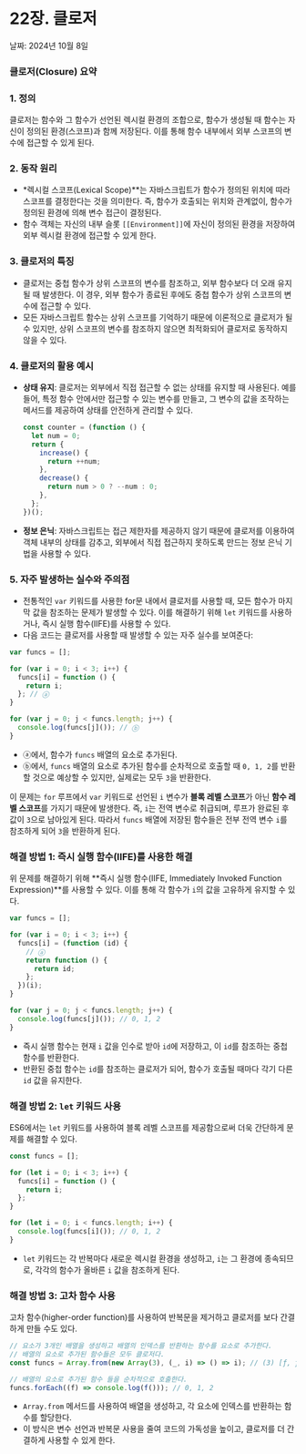 # 22장. 클로저

날짜: 2024년 10월 8일

### 클로저(Closure) 요약

### 1. **정의**

클로저는 함수와 그 함수가 선언된 렉시컬 환경의 조합으로, 함수가 생성될 때 함수는 자신이 정의된 환경(스코프)과 함께 저장된다. 이를 통해 함수 내부에서 외부 스코프의 변수에 접근할 수 있게 된다.

### 2. **동작 원리**

- \*렉시컬 스코프(Lexical Scope)\*\*는 자바스크립트가 함수가 정의된 위치에 따라 스코프를 결정한다는 것을 의미한다. 즉, 함수가 호출되는 위치와 관계없이, 함수가 정의된 환경에 의해 변수 접근이 결정된다.
- 함수 객체는 자신의 내부 슬롯 `[[Environment]]`에 자신이 정의된 환경을 저장하여 외부 렉시컬 환경에 접근할 수 있게 한다.

### 3. **클로저의 특징**

- 클로저는 중첩 함수가 상위 스코프의 변수를 참조하고, 외부 함수보다 더 오래 유지될 때 발생한다. 이 경우, 외부 함수가 종료된 후에도 중첩 함수가 상위 스코프의 변수에 접근할 수 있다.
- 모든 자바스크립트 함수는 상위 스코프를 기억하기 때문에 이론적으로 클로저가 될 수 있지만, 상위 스코프의 변수를 참조하지 않으면 최적화되어 클로저로 동작하지 않을 수 있다.

### 4. **클로저의 활용 예시**

- **상태 유지**: 클로저는 외부에서 직접 접근할 수 없는 상태를 유지할 때 사용된다. 예를 들어, 특정 함수 안에서만 접근할 수 있는 변수를 만들고, 그 변수의 값을 조작하는 메서드를 제공하여 상태를 안전하게 관리할 수 있다.

  ```jsx
  const counter = (function () {
    let num = 0;
    return {
      increase() {
        return ++num;
      },
      decrease() {
        return num > 0 ? --num : 0;
      },
    };
  })();
  ```

- **정보 은닉**: 자바스크립트는 접근 제한자를 제공하지 않기 때문에 클로저를 이용하여 객체 내부의 상태를 감추고, 외부에서 직접 접근하지 못하도록 만드는 정보 은닉 기법을 사용할 수 있다.

### 5. **자주 발생하는 실수와 주의점**

- 전통적인 `var` 키워드를 사용한 for문 내에서 클로저를 사용할 때, 모든 함수가 마지막 값을 참조하는 문제가 발생할 수 있다. 이를 해결하기 위해 `let` 키워드를 사용하거나, 즉시 실행 함수(IIFE)를 사용할 수 있다.
- 다음 코드는 클로저를 사용할 때 발생할 수 있는 자주 실수를 보여준다:

```jsx
var funcs = [];

for (var i = 0; i < 3; i++) {
  funcs[i] = function () {
    return i;
  }; // ⓐ
}

for (var j = 0; j < funcs.length; j++) {
  console.log(funcs[j]()); // ⓑ
}
```

- ⓐ에서, 함수가 `funcs` 배열의 요소로 추가된다.
- ⓑ에서, `funcs` 배열의 요소로 추가된 함수를 순차적으로 호출할 때 `0, 1, 2`를 반환할 것으로 예상할 수 있지만, 실제로는 모두 `3`을 반환한다.

이 문제는 `for` 루프에서 `var` 키워드로 선언된 `i` 변수가 **블록 레벨 스코프**가 아닌 **함수 레벨 스코프**를 가지기 때문에 발생한다. 즉, `i`는 전역 변수로 취급되며, 루프가 완료된 후 값이 `3`으로 남아있게 된다. 따라서 `funcs` 배열에 저장된 함수들은 전부 전역 변수 `i`를 참조하게 되어 `3`을 반환하게 된다.

### 해결 방법 1: 즉시 실행 함수(IIFE)를 사용한 해결

위 문제를 해결하기 위해 **즉시 실행 함수(IIFE, Immediately Invoked Function Expression)**를 사용할 수 있다. 이를 통해 각 함수가 `i`의 값을 고유하게 유지할 수 있다.

```jsx
var funcs = [];

for (var i = 0; i < 3; i++) {
  funcs[i] = (function (id) {
    // ⓐ
    return function () {
      return id;
    };
  })(i);
}

for (var j = 0; j < funcs.length; j++) {
  console.log(funcs[j]()); // 0, 1, 2
}
```

- 즉시 실행 함수는 현재 `i` 값을 인수로 받아 `id`에 저장하고, 이 `id`를 참조하는 중첩 함수를 반환한다.
- 반환된 중첩 함수는 `id`를 참조하는 클로저가 되어, 함수가 호출될 때마다 각기 다른 `id` 값을 유지한다.

### 해결 방법 2: `let` 키워드 사용

ES6에서는 `let` 키워드를 사용하여 블록 레벨 스코프를 제공함으로써 더욱 간단하게 문제를 해결할 수 있다.

```jsx
const funcs = [];

for (let i = 0; i < 3; i++) {
  funcs[i] = function () {
    return i;
  };
}

for (let i = 0; i < funcs.length; i++) {
  console.log(funcs[i]()); // 0, 1, 2
}
```

- `let` 키워드는 각 반복마다 새로운 렉시컬 환경을 생성하고, `i`는 그 환경에 종속되므로, 각각의 함수가 올바른 `i` 값을 참조하게 된다.

### 해결 방법 3: 고차 함수 사용

고차 함수(higher-order function)를 사용하여 반복문을 제거하고 클로저를 보다 간결하게 만들 수도 있다.

```jsx
// 요소가 3개인 배열을 생성하고 배열의 인덱스를 반환하는 함수를 요소로 추가한다.
// 배열의 요소로 추가된 함수들은 모두 클로저다.
const funcs = Array.from(new Array(3), (_, i) => () => i); // (3) [ƒ, ƒ, ƒ]

// 배열의 요소로 추가된 함수 들을 순차적으로 호출한다.
funcs.forEach((f) => console.log(f())); // 0, 1, 2
```

- `Array.from` 메서드를 사용하여 배열을 생성하고, 각 요소에 인덱스를 반환하는 함수를 할당한다.
- 이 방식은 변수 선언과 반복문 사용을 줄여 코드의 가독성을 높이고, 클로저를 더 간결하게 사용할 수 있게 한다.
